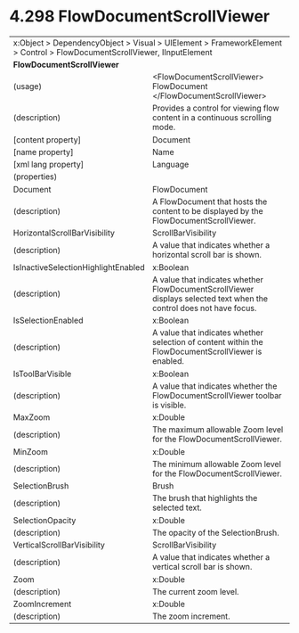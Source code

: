<html dir="LTR" xmlns:mshelp="http://msdn.microsoft.com/mshelp" xmlns:ddue="http://ddue.schemas.microsoft.com/authoring/2003/5" xmlns:xlink="http://www.w3.org/1999/xlink" xmlns:tool="http://www.microsoft.com/tooltip">

<body>
 <input type="hidden" id="userDataCache" class="userDataStyle">
 <input type="hidden" id="hiddenScrollOffset">
 <img id="dropDownImage" style="display:none; height:0; width:0;" src="../local/drpdown.gif">
 <img id="dropDownHoverImage" style="display:none; height:0; width:0;" src="../local/drpdown_orange.gif">
 <img id="collapseImage" style="display:none; height:0; width:0;" src="../local/collapse.gif">
 <img id="expandImage" style="display:none; height:0; width:0;" src="../local/exp.gif">
 <img id="collapseAllImage" style="display:none; height:0; width:0;" src="../local/collall.gif">
 <img id="expandAllImage" style="display:none; height:0; width:0;" src="../local/expall.gif">
 <img id="copyImage" style="display:none; height:0; width:0;" src="../local/copycode.gif">
 <img id="copyHoverImage" style="display:none; height:0; width:0;" src="../local/copycodeHighlight.gif">
 <div id="header"><h1 class="heading">4.298 FlowDocumentScrollViewer</h1></div>

 <div id="mainSection">
 <div id="mainBody">
 <div id="allHistory" class="saveHistory" onsave="saveAll()" onload="loadAll()"></div>
 <p xmlns:wsd="http://wsdev.schemas.microsoft.com/authoring/2008/2" xmlns:msxsl="urn:schemas-microsoft-com:xslt" xmlns:script="urn:script" xmlns:build="urn:build">
 </p>
 <div id="sectionSection0" class="section" name="collapseableSection">
 <content xmlns="http://ddue.schemas.microsoft.com/authoring/2003/5" xmlns:wsd="http://wsdev.schemas.microsoft.com/authoring/2008/2" xmlns:msxsl="urn:schemas-microsoft-com:xslt" xmlns:script="urn:script" xmlns:build="urn:build">
 </content>
 </div>
 <div id="sectionSection1" class="section" name="collapseableSection">
 <content xmlns="http://ddue.schemas.microsoft.com/authoring/2003/5" xmlns:wsd="http://wsdev.schemas.microsoft.com/authoring/2008/2" xmlns:msxsl="urn:schemas-microsoft-com:xslt" xmlns:script="urn:script" xmlns:build="urn:build">
 <table class="ProtocolAuthoredTable" xmlns="">
 <tr><td colspan="2">
<mshelp:link keywords="c0d383e4-fcdb-4546-a06b-81c262fe2a5e" tabindex="0">x:Object</mshelp:link> &gt; <mshelp:link keywords="44a6e58f-41e0-4602-b1d2-75a9b44a5acb" tabindex="0">DependencyObject</mshelp:link> &gt; <mshelp:link keywords="82181055-95e9-48f6-8418-1382babf6875" tabindex="0">Visual</mshelp:link> &gt; <mshelp:link keywords="5056f552-62cc-4de5-b7eb-180ebad72633" tabindex="0">UIElement</mshelp:link> &gt; <mshelp:link keywords="f80d4df2-08f5-4cbb-9a5e-f99fab120062" tabindex="0">FrameworkElement</mshelp:link> &gt; <mshelp:link keywords="c7bf5d44-7bf3-43b8-b6ae-b6cbc0ac8a44" tabindex="0">Control</mshelp:link> &gt; <mshelp:link keywords="e730b45f-0b56-4848-bb2c-112a869b5c66" tabindex="0">FlowDocumentScrollViewer</mshelp:link>, <mshelp:link keywords="1ee43d58-7eb2-43cc-a23e-03101c2a1ef0" tabindex="0">IInputElement</mshelp:link> </td>
 </tr>
 <tr><td colspan="2">
 <b>FlowDocumentScrollViewer</b> </td>
 </tr>
 <tr><td><div class="indent0">(usage)</div></td>
 <td>&lt;FlowDocumentScrollViewer&gt; <mshelp:link keywords="3fea3be5-cbcf-4710-9568-c39ec85b9a9f" tabindex="0">FlowDocument</mshelp:link> &lt;/FlowDocumentScrollViewer&gt;</td>
 </tr>
 <tr><td><div class="indent0">(description)</div></td>
 <td>Provides a control for viewing flow content in a continuous scrolling mode.</td>
 </tr>
 <tr><td><div class="indent0">[content property]</div></td>
 <td><mshelp:link keywords="e730b45f-0b56-4848-bb2c-112a869b5c66" tabindex="0">Document</mshelp:link></td>
 </tr>
 <tr><td><div class="indent0">[name property]</div></td>
 <td><mshelp:link keywords="f80d4df2-08f5-4cbb-9a5e-f99fab120062" tabindex="0">Name</mshelp:link></td>
 </tr>
 <tr><td><div class="indent0">[xml lang property]</div></td>
 <td><mshelp:link keywords="f80d4df2-08f5-4cbb-9a5e-f99fab120062" tabindex="0">Language</mshelp:link></td>
 </tr>
 <tr><td><div class="indent0">(properties)</div></td>
 <td></td>
 </tr>
 <tr><td><div class="indent2">Document</div></td>
 <td><mshelp:link keywords="3fea3be5-cbcf-4710-9568-c39ec85b9a9f" tabindex="0">FlowDocument</mshelp:link></td>
 </tr>
 <tr><td><div class="indent4">(description)</div></td>
 <td>A FlowDocument that hosts the content to be displayed by the FlowDocumentScrollViewer.</td>
 </tr>
 <tr><td><div class="indent2">HorizontalScrollBarVisibility</div></td>
 <td><mshelp:link keywords="3d73eea9-11a6-41c4-8176-29b82d4c3a27" tabindex="0">ScrollBarVisibility</mshelp:link></td>
 </tr>
 <tr><td><div class="indent4">(description)</div></td>
 <td>A value that indicates whether a horizontal scroll bar is shown.</td>
 </tr>
 <tr><td><div class="indent2">IsInactiveSelectionHighlightEnabled</div></td>
 <td><mshelp:link keywords="c4ef5482-3a69-411e-bd77-93ce44c968a9" tabindex="0">x:Boolean</mshelp:link></td>
 </tr>
 <tr><td><div class="indent4">(description)</div></td>
 <td>A value that indicates whether FlowDocumentScrollViewer displays selected text when the control does not have focus.</td>
 </tr>
 <tr><td><div class="indent2">IsSelectionEnabled</div></td>
 <td><mshelp:link keywords="c4ef5482-3a69-411e-bd77-93ce44c968a9" tabindex="0">x:Boolean</mshelp:link></td>
 </tr>
 <tr><td><div class="indent4">(description)</div></td>
 <td>A value that indicates whether selection of content within the FlowDocumentScrollViewer is enabled.</td>
 </tr>
 <tr><td><div class="indent2">IsToolBarVisible</div></td>
 <td><mshelp:link keywords="c4ef5482-3a69-411e-bd77-93ce44c968a9" tabindex="0">x:Boolean</mshelp:link></td>
 </tr>
 <tr><td><div class="indent4">(description)</div></td>
 <td>A value that indicates whether the FlowDocumentScrollViewer toolbar is visible.</td>
 </tr>
 <tr><td><div class="indent2">MaxZoom</div></td>
 <td><mshelp:link keywords="19251929-7346-482e-8521-cd221205d449" tabindex="0">x:Double</mshelp:link></td>
 </tr>
 <tr><td><div class="indent4">(description)</div></td>
 <td>The maximum allowable Zoom level for the FlowDocumentScrollViewer.</td>
 </tr>
 <tr><td><div class="indent2">MinZoom</div></td>
 <td><mshelp:link keywords="19251929-7346-482e-8521-cd221205d449" tabindex="0">x:Double</mshelp:link></td>
 </tr>
 <tr><td><div class="indent4">(description)</div></td>
 <td>The minimum allowable Zoom level for the FlowDocumentScrollViewer.</td>
 </tr>
 <tr><td><div class="indent2">SelectionBrush</div></td>
 <td><mshelp:link keywords="ead6b659-5396-4645-ae34-3aea9fd1c88e" tabindex="0">Brush</mshelp:link></td>
 </tr>
 <tr><td><div class="indent4">(description)</div></td>
 <td>The brush that highlights the selected text.</td>
 </tr>
 <tr><td><div class="indent2">SelectionOpacity</div></td>
 <td><mshelp:link keywords="19251929-7346-482e-8521-cd221205d449" tabindex="0">x:Double</mshelp:link></td>
 </tr>
 <tr><td><div class="indent4">(description)</div></td>
 <td>The opacity of the SelectionBrush.</td>
 </tr>
 <tr><td><div class="indent2">VerticalScrollBarVisibility</div></td>
 <td><mshelp:link keywords="3d73eea9-11a6-41c4-8176-29b82d4c3a27" tabindex="0">ScrollBarVisibility</mshelp:link></td>
 </tr>
 <tr><td><div class="indent4">(description)</div></td>
 <td>A value that indicates whether a vertical scroll bar is shown.</td>
 </tr>
 <tr><td><div class="indent2">Zoom</div></td>
 <td><mshelp:link keywords="19251929-7346-482e-8521-cd221205d449" tabindex="0">x:Double</mshelp:link></td>
 </tr>
 <tr><td><div class="indent4">(description)</div></td>
 <td>The current zoom level.</td>
 </tr>
 <tr><td><div class="indent2">ZoomIncrement</div></td>
 <td><mshelp:link keywords="19251929-7346-482e-8521-cd221205d449" tabindex="0">x:Double</mshelp:link></td>
 </tr>
 <tr><td><div class="indent4">(description)</div></td>
 <td>The zoom increment.</td>
 </tr>
</table>
 </content>
 </div>
 <!--[if gte IE 5]>
 <tool:tip element="languageFilterToolTip" avoidmouse="false"/>
 <![endif]-->
 </div>
 <a name="feedback"></a><span></span>
 </div>
</body></html>
